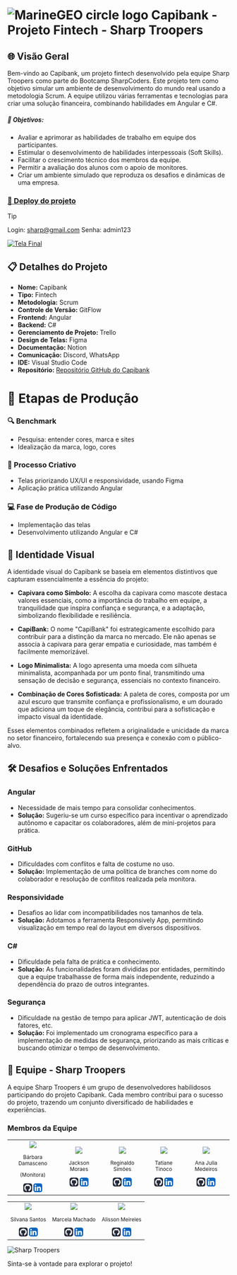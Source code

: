 # <img src="https://cdn3.iconfinder.com/data/icons/cute-pet-sticker/512/Capybara-512.png" alt="MarineGEO circle logo" style="height: 30px; width:30px;"/> Capibank - Projeto Fintech - Sharp Troopers

## 🌐 Visão Geral

Bem-vindo ao Capibank, um projeto fintech desenvolvido pela equipe Sharp Troopers como parte do Bootcamp SharpCoders. Este projeto tem como objetivo simular um ambiente de desenvolvimento do mundo real usando a metodologia Scrum. A equipe utilizou várias ferramentas e tecnologias para criar uma solução financeira, combinando habilidades em Angular e C#.

##### 🚀 Objetivos:
- Avaliar e aprimorar as habilidades de trabalho em equipe dos participantes.
- Estimular o desenvolvimento de habilidades interpessoais (Soft Skills).
- Facilitar o crescimento técnico dos membros da equipe.
- Permitir a avaliação dos alunos com o apoio de monitores.
- Criar um ambiente simulado que reproduza os desafios e dinâmicas de uma empresa.

### [👑 Deploy do projeto](https://capibank.vercel.app/)

> [!TIP]
>
   > Login: sharp@gmail.com
   > Senha: admin123


<a href="https://capibank.vercel.app/" target="_blank">
  <img src="https://github.com/barbaradamasdev/capibank-hackadev/blob/main/Documenta%C3%A7%C3%A3o/Digital-mockup-02.png?raw=true" alt="Tela Final">
</a>

## 📋 Detalhes do Projeto

- **Nome:** Capibank
- **Tipo:** Fintech
- **Metodologia:** Scrum
- **Controle de Versão:** GitFlow
- **Frontend:** Angular
- **Backend:** C#
- **Gerenciamento de Projeto:** Trello
- **Design de Telas:** Figma
- **Documentação:** Notion
- **Comunicação:** Discord, WhatsApp
- **IDE:** Visual Studio Code
- **Repositório:** [Repositório GitHub do Capibank](https://github.com/barbaradamasdev/capibank-hackadev)


# 🚀 Etapas de Produção

### 🔍 Benchmark
- Pesquisa: entender cores, marca e sites
- Idealização da marca, logo, cores

### 🎨 Processo Criativo
- Telas priorizando UX/UI e responsividade, usando Figma
- Aplicação prática utilizando Angular

### 💻 Fase de Produção de Código
- Implementação das telas
- Desenvolvimento utilizando Angular e C#

## 🎨 Identidade Visual

A identidade visual do Capibank se baseia em elementos distintivos que capturam essencialmente a essência do projeto:

- **Capivara como Símbolo:**
  A escolha da capivara como mascote destaca valores essenciais, como a importância do trabalho em equipe, a tranquilidade que inspira confiança e segurança, e a adaptação, simbolizando flexibilidade e resiliência.

- **CapiBank:**
  O nome "CapiBank" foi estrategicamente escolhido para contribuir para a distinção da marca no mercado. Ele não apenas se associa à capivara para gerar empatia e curiosidade, mas também é facilmente memorizável.

- **Logo Minimalista:**
  A logo apresenta uma moeda com silhueta minimalista, acompanhada por um ponto final, transmitindo uma sensação de decisão e segurança, essenciais no contexto financeiro.

- **Combinação de Cores Sofisticada:**
  A paleta de cores, composta por um azul escuro que transmite confiança e profissionalismo, e um dourado que adiciona um toque de elegância, contribui para a sofisticação e impacto visual da identidade.

Esses elementos combinados refletem a originalidade e unicidade da marca no setor financeiro, fortalecendo sua presença e conexão com o público-alvo.

## 🛠 Desafios e Soluções Enfrentados

### Angular
- Necessidade de mais tempo para consolidar conhecimentos.
- **Solução:** Sugeriu-se um curso específico para incentivar o aprendizado autônomo e capacitar os colaboradores, além de mini-projetos para prática.

### GitHub
- Dificuldades com conflitos e falta de costume no uso.
- **Solução:** Implementação de uma política de branches com nome do colaborador e resolução de conflitos realizada pela monitora.

### Responsividade
- Desafios ao lidar com incompatibilidades nos tamanhos de tela.
- **Solução:** Adotamos a ferramenta Responsively App, permitindo visualização em tempo real do layout em diversos dispositivos.

### C#
- Dificuldade pela falta de prática e conhecimento.
- **Solução:** As funcionalidades foram divididas por entidades, permitindo que a equipe trabalhasse de forma mais independente, reduzindo a dependência do prazo de outros integrantes.

### Segurança
- Dificuldade na gestão de tempo para aplicar JWT, autenticação de dois fatores, etc.
- **Solução:** Foi implementado um cronograma específico para a implementação de medidas de segurança, priorizando as mais críticas e buscando otimizar o tempo de desenvolvimento.


## 👥 Equipe - Sharp Troopers

A equipe Sharp Troopers é um grupo de desenvolvedores habilidosos participando do projeto Capibank. Cada membro contribui para o sucesso do projeto, trazendo um conjunto diversificado de habilidades e experiências.


### Membros da Equipe


<table align="center">
  <tr>
    <td align="center">
      <a href="https://github.com/barbaradamasdev"> <img src="https://avatars.githubusercontent.com/u/115722516?v=4" width="150"/> </a>
        <br>
        <sub>
          <p>Bárbara Damasceno</p>
          <p>(Monitora)</p>
          <a href="https://github.com/barbaradamasdev"><img src="https://github.com/tandpfun/skill-icons/raw/main/icons/Github-Dark.svg" width="20"/></a>
          <a href="https://www.linkedin.com/in/barbaradamas/"><img src="https://github.com/tandpfun/skill-icons/raw/main/icons/LinkedIn.svg" width="20"/></a>
        </sub>
    </td>
    <td align="center">
      <a href="https://github.com/jacksontadeu"> <img src="https://avatars.githubusercontent.com/u/112899379?v=4" width="150"/> </a>
        <br>
        <sub>
          <p>Jackson Moraes</p>
          <a href="https://github.com/jacksontadeu"><img src="https://github.com/tandpfun/skill-icons/raw/main/icons/Github-Dark.svg" width="20"/></a>
          <a href="https://www.linkedin.com/in/jacksontadeu/"><img src="https://github.com/tandpfun/skill-icons/raw/main/icons/LinkedIn.svg" width="20"/></a>
        </sub>
    </td>
   <td align="center">
      <a href="https://github.com/regis-jr"> <img src="https://avatars.githubusercontent.com/u/147585926?v=4" width="150"/> </a>
        <br>
        <sub>
          <p>Reginaldo Simões</p>
          <a href="https://github.com/regis-jr"><img src="https://github.com/tandpfun/skill-icons/raw/main/icons/Github-Dark.svg" width="20"/></a>
          <a href="https://www.linkedin.com/in/reginaldo-medeiros-b35283192/"><img src="https://github.com/tandpfun/skill-icons/raw/main/icons/LinkedIn.svg" width="20"/></a>
        </sub>
    </td>
   <td align="center">
      <a href="https://github.com/tatianetinoco"> <img src="https://avatars.githubusercontent.com/u/120054718?v=4" width="150"/> </a>
        <br>
        <sub>
          <p>Tatiane Tinoco</p>
          <a href="https://github.com/tatianetinoco"><img src="https://github.com/tandpfun/skill-icons/raw/main/icons/Github-Dark.svg" width="20"/></a>
          <a href="https://www.linkedin.com/in/tatianetinoco/"><img src="https://github.com/tandpfun/skill-icons/raw/main/icons/LinkedIn.svg" width="20"/></a>
        </sub>
    </td>
   <td align="center">
      <a href="https://github.com/anajuliamedeirosfaustino"> <img src="https://avatars.githubusercontent.com/u/117586828?v=4" width="150"/> </a>
        <br>
        <sub>
          <p>Ana Julia Medeiros</p>
          <a href="https://github.com/anajuliamedeirosfaustino"><img src="https://github.com/tandpfun/skill-icons/raw/main/icons/Github-Dark.svg" width="20"/></a>
          <a href="https://www.linkedin.com/in/ana-j%C3%BAlia-medeiros-faustino-50389b226/"><img src="https://github.com/tandpfun/skill-icons/raw/main/icons/LinkedIn.svg" width="20"/></a>
        </sub>
    </td>
     
</tr>
</table>

<table align="center">
  <tr>
    <td align="center">
      <a href="https://github.com/Silvana23"> <img src="https://github.com/barbaradamasdev/capibank-hackadev/blob/main/Documenta%C3%A7%C3%A3o/imagens/equipe/equipe-silvana.jpg?raw=true" width="150"/> </a>
      <br>
      <sub>
        <p>Silvana Santos</p>
        <a href="https://github.com/Silvana23"><img src="https://github.com/tandpfun/skill-icons/raw/main/icons/Github-Dark.svg" width="20"/></a>
        <a href="https://www.linkedin.com/in/sisisantosdev/"><img src="https://github.com/tandpfun/skill-icons/raw/main/icons/LinkedIn.svg" width="20"/></a>
      </sub>
    </td>
    <td align="center">
      <a href="https://github.com/MarcelaAx"> <img src="https://avatars.githubusercontent.com/u/107064504?v=4" width="150"/> </a>
      <br>
      <sub>
        <p>Marcela Machado</p>
        <a href="https://github.com/MarcelaAx"><img src="https://github.com/tandpfun/skill-icons/raw/main/icons/Github-Dark.svg" width="20"/></a>
        <a href="https://www.linkedin.com/in/marcela-machado1/"><img src="https://github.com/tandpfun/skill-icons/raw/main/icons/LinkedIn.svg" width="20"/></a>
      </sub>
    </td>
    <td align="center">
      <a href="https://github.com/p0llus"> <img src="https://media.licdn.com/dms/image/C4E03AQHNja9VTWKrGw/profile-displayphoto-shrink_800_800/0/1516991103066?e=1712188800&v=beta&t=vU07l5bhz2amSYxCo4jX67pvtD39gSw5bcXHZ25a9bU" width="150"/> </a>
      <br>
      <sub>
        <p>Alisson Meireles</p>
        <a href="https://github.com/p0llus"><img src="https://github.com/tandpfun/skill-icons/raw/main/icons/Github-Dark.svg" width="20"/></a>
        <a href="https://www.linkedin.com/in/Pollus"><img src="https://github.com/tandpfun/skill-icons/raw/main/icons/LinkedIn.svg" width="20"/></a>
      </sub>
    </td>
  </tr>
</table>

![Sharp Troopers](https://github.com/barbaradamasdev/capibank-hackadev/blob/main/Documenta%C3%A7%C3%A3o/imagens/Sharp%20Troopers%20img.jpg?raw=true)

Sinta-se à vontade para explorar o projeto!
